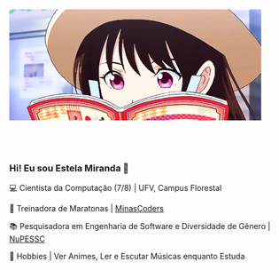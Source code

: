 <img vspace="50" height="200" src="https://github.com/Estelamb/Estelamb/blob/master/leitora.gif">

### Hi! Eu sou Estela Miranda 🦄

💻 Cientista da Computação (7/8) | UFV, Campus Florestal

🎈 Treinadora de Maratonas | [MinasCoders](http://minascoders.caf.ufv.br/)

📚 Pesquisadora em Engenharia de Software e Diversidade de Gênero | [NuPESSC](http://nupessc.caf.ufv.br)

🌸 Hobbies | Ver Animes, Ler e Escutar Músicas enquanto Estuda